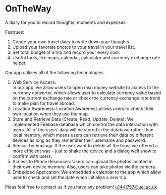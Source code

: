 # OnTheWay
A diary for you to record thoughts, moments and expenses. 

Featrues:
1. Create your own travel dairy to write down your thoughts.
2. Upload your favorate photos to your travel in your travel list.
3. Set total budget of a trip and record your every cost.
4. Useful tools, like maps, calendar, calculator and currency exchange rate helper.

Our app utilizes all of the following technologies:
1.	Web Service Access:  
In our app, we allow users to open msn money website to access to the currency converter, which allows user to calculate currency value based on the current exchange rate or check the currency exchange rate trend to make plan for travel abroad. 
2.	Location Awareness: 
Location Awareness allows users to check their own location when they use the map. 
3.	Store and Retrieve Data (Create, Read, Update, Delete): 
We implemented Firebase database which control the data interaction with users. All of the users’ data will be stored in the database rather than local memory, which means users can retrieve their data by different devices as long as they remember their username and password. 
4.	Sensor Technology: 
If the user want to delete all the trips, we offered a more efficient way – just to shake the device and a dialog well show to confirm with users. 
5.	Access to Phone Resources: 
Users can upload the photos located in their own device memory. Also, users can take photos via the camera. 
6.	Embedded Application: 
We embedded a calendar to the app which allow user to check and set the date when initialize a new trip.


Pleas feel free to contact us if you have any problem! u1441757@uel.ac.uk
